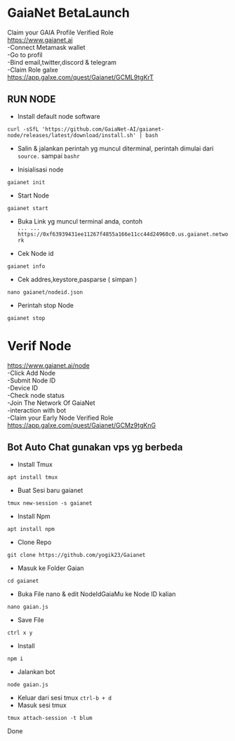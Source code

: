 # GaiaNet BetaLaunch
Claim your GAIA Profile Verified Role \
https://www.gaianet.ai \
-Connect Metamask wallet \
-Go to profil \
-Bind email,twitter,discord & telegram \
-Claim Role galxe \
https://app.galxe.com/quest/Gaianet/GCML9tgKrT



## RUN NODE



* Install default node software
```
curl -sSfL 'https://github.com/GaiaNet-AI/gaianet-node/releases/latest/download/install.sh' | bash
```
* Salin & jalankan perintah yg muncul diterminal, perintah dimulai dari ```source.``` sampai ```bashr```

* Inisialisasi node
```
gaianet init
```
* Start Node
```
gaianet start
```
* Buka Link yg muncul terminal anda, contoh \
```... ... https://0xf63939431ee11267f4855a166e11cc44d24960c0.us.gaianet.network``` 

* Cek Node id
```
gaianet info
```
* Cek addres,keystore,pasparse ( simpan )
```
nano gaianet/nodeid.json
```
* Perintah stop Node
```
gaianet stop
```



# Verif Node
https://www.gaianet.ai/node \
-Click Add Node \
-Submit Node ID \
-Device ID \
-Check node status \
-Join The Network Of GaiaNet \
-interaction with bot \
-Claim your Early Node Verified Role \
https://app.galxe.com/quest/Gaianet/GCMz9tgKnG 



## Bot Auto Chat gunakan vps yg berbeda

* Install Tmux 
```
apt install tmux
```
* Buat Sesi baru gaianet
```
tmux new-session -s gaianet
```
* Install Npm
```
apt install npm
```
* Clone Repo
```
git clone https://github.com/yogik23/Gaianet
```
* Masuk ke Folder Gaian
```
cd gaianet
```
* Buka File nano & edit NodeIdGaiaMu ke Node ID kalian
```
nano gaian.js
```
* Save File
```
ctrl x y
```
* Install
```
npm i
```
* Jalankan bot
```
node gaian.js
```

* Keluar dari sesi tmux ```ctrl-b + d``` 
* Masuk sesi tmux
```
tmux attach-session -t blum
```
Done
